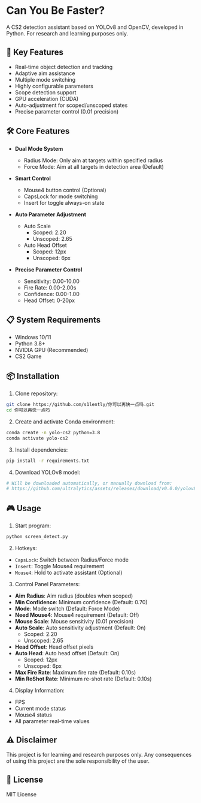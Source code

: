 # Can You Be Faster?

A CS2 detection assistant based on YOLOv8 and OpenCV, developed in Python. For research and learning purposes only.

## 🚀 Key Features

- Real-time object detection and tracking
- Adaptive aim assistance
- Multiple mode switching
- Highly configurable parameters
- Scope detection support
- GPU acceleration (CUDA)
- Auto-adjustment for scoped/unscoped states
- Precise parameter control (0.01 precision)

## 🛠️ Core Features

- **Dual Mode System**
  - Radius Mode: Only aim at targets within specified radius
  - Force Mode: Aim at all targets in detection area (Default)

- **Smart Control**
  - Mouse4 button control (Optional)
  - CapsLock for mode switching
  - Insert for toggle always-on state

- **Auto Parameter Adjustment**
  - Auto Scale
    - Scoped: 2.20
    - Unscoped: 2.65
  - Auto Head Offset
    - Scoped: 12px
    - Unscoped: 6px

- **Precise Parameter Control**
  - Sensitivity: 0.00-10.00
  - Fire Rate: 0.00-2.00s
  - Confidence: 0.00-1.00
  - Head Offset: 0-20px

## 📋 System Requirements

- Windows 10/11
- Python 3.8+
- NVIDIA GPU (Recommended)
- CS2 Game

## 📦 Installation

1. Clone repository:
```bash
git clone https://github.com/s1lently/你可以再快一点吗.git
cd 你可以再快一点吗
```

2. Create and activate Conda environment:
```bash
conda create -n yolo-cs2 python=3.8
conda activate yolo-cs2
```

3. Install dependencies:
```bash
pip install -r requirements.txt
```

4. Download YOLOv8 model:
```bash
# Will be downloaded automatically, or manually download from:
# https://github.com/ultralytics/assets/releases/download/v0.0.0/yolov8s.pt
```

## 🎮 Usage

1. Start program:
```bash
python screen_detect.py
```

2. Hotkeys:
- `CapsLock`: Switch between Radius/Force mode
- `Insert`: Toggle Mouse4 requirement
- `Mouse4`: Hold to activate assistant (Optional)

3. Control Panel Parameters:
- **Aim Radius**: Aim radius (doubles when scoped)
- **Min Confidence**: Minimum confidence (Default: 0.70)
- **Mode**: Mode switch (Default: Force Mode)
- **Need Mouse4**: Mouse4 requirement (Default: Off)
- **Mouse Scale**: Mouse sensitivity (0.01 precision)
- **Auto Scale**: Auto sensitivity adjustment (Default: On)
  - Scoped: 2.20
  - Unscoped: 2.65
- **Head Offset**: Head offset pixels
- **Auto Head**: Auto head offset (Default: On)
  - Scoped: 12px
  - Unscoped: 6px
- **Max Fire Rate**: Maximum fire rate (Default: 0.10s)
- **Min ReShot Rate**: Minimum re-shot rate (Default: 0.10s)

4. Display Information:
- FPS
- Current mode status
- Mouse4 status
- All parameter real-time values

## ⚠️ Disclaimer

This project is for learning and research purposes only. Any consequences of using this project are the sole responsibility of the user.

## 📄 License

MIT License 